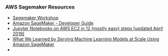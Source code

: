 ### AWS Sagemaker Resources

- [Sagemaker Workshop](https://sagemaker-workshop.com/)
- [Amazon SageMaker - Developer Guide](https://docs.aws.amazon.com/sagemaker/latest/dg/whatis.html)
- [Jupyter Notebooks on AWS EC2 in 12 (mostly easy) steps [updated April 2019]](https://medium.com/@alexjsanchez/python-3-notebooks-on-aws-ec2-in-15-mostly-easy-steps-2ec5e662c6c6)
- [What We Learned by Serving Machine Learning Models at Scale Using Amazon SageMaker](https://www.freecodecamp.org/news/what-we-learned-by-serving-machine-learning-models-at-scale-using-amazon-sagemaker-ad1d974d8dca/)
- 